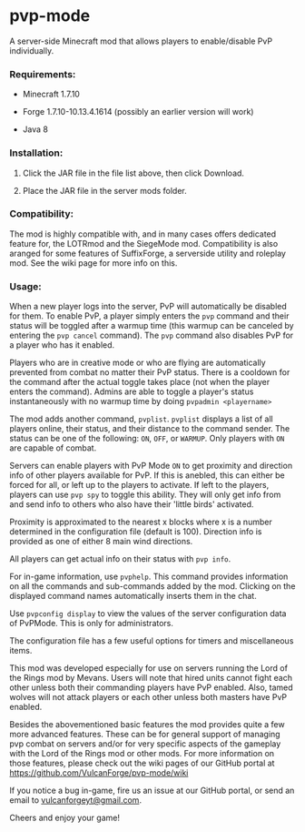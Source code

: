 # pvp-mode
A server-side Minecraft mod that allows players to enable/disable PvP individually.

### Requirements:

* Minecraft 1.7.10

* Forge 1.7.10-10.13.4.1614 (possibly an earlier version will work)

* Java 8

### Installation:

1. Click the JAR file in the file list above, then click Download.

2. Place the JAR file in the server mods folder.

### Compatibility:

The mod is highly compatible with, and in many cases offers dedicated feature for, the LOTRmod and the SiegeMode mod. Compatibility is also aranged for some features of SuffixForge, a serverside utility and roleplay mod. See the wiki page for more info on this.

### Usage:

When a new player logs into the server, PvP will automatically be disabled for them. To enable PvP, a player simply enters the `pvp`
command and their status will be toggled after a warmup time (this warmup can be canceled by entering the `pvp cancel` command).
The `pvp` command also disables PvP for a player who has it enabled.

Players who are in creative mode or who are flying are automatically prevented from combat no matter their PvP status.
There is a cooldown for the command after the actual toggle takes place (not when the player enters the command).
Admins are able to toggle a player's status instantaneously with no warmup time by doing `pvpadmin <playername>`

The mod adds another command, `pvplist`. `pvplist` displays a list of all players online, their status, and their distance to the
command sender. The status can be one of the following: `ON`, `OFF`, or `WARMUP`. Only players with `ON` are capable of combat.

Servers can enable players with PvP Mode `ON` to get proximity and direction info of other players available for PvP. If this is anebled, this can either be forced for all, or left up to the players to activate. If left to the players, players can use `pvp spy` to toggle this ability. They will only get info from and send info to others who also have their 'little birds' activated.

Proximity is approximated to the nearest x blocks where x is a number determined in the configuration file (default is 100). Direction info is provided as one of either 8 main wind directions.

All players can get actual info on their status with `pvp info`.

For in-game information, use `pvphelp`. This command provides information on all the commands and sub-commands added by the mod. Clicking on the displayed command names automatically inserts them in the chat.

Use `pvpconfig display` to view the values of the server configuration data of PvPMode. This is only for administrators.

The configuration file has a few useful options for timers and miscellaneous items.

This mod was developed especially for use on servers running the Lord of the Rings mod by Mevans. Users will note that hired units cannot fight each other unless both their commanding players have PvP enabled. Also, tamed wolves will not attack players or each other unless both masters have PvP enabled.

Besides the abovementioned basic features the mod provides quite a few more advanced features. These can be for general support of managing pvp combat on servers and/or for very specific aspects of the gameplay with the Lord of the Rings mod or other mods.
For more information on those features, please check out the wiki pages of our GitHub portal at https://github.com/VulcanForge/pvp-mode/wiki

If you notice a bug in-game, fire us an issue at our GitHub portal, or send an email to vulcanforgeyt@gmail.com.

Cheers and enjoy your game!
